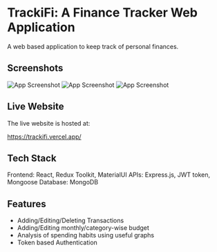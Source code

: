 
# TrackiFi: A Finance Tracker Web Application

A web based application to keep track of personal finances. 


## Screenshots

![App Screenshot](https://snipboard.io/72LnSg.jpg)
![App Screenshot](https://snipboard.io/6eF1tI.jpg)
![App Screenshot](https://snipboard.io/q9ncHo.jpg)




## Live Website

The live website is hosted at:

https://trackifi.vercel.app/



## Tech Stack

Frontend: React, Redux Toolkit, MaterialUI
APIs: Express.js, JWT token, Mongoose
Database: MongoDB




## Features

- Adding/Editing/Deleting Transactions
- Adding/Editing monthly/category-wise budget
- Analysis of spending habits using useful graphs
- Token based Authentication


